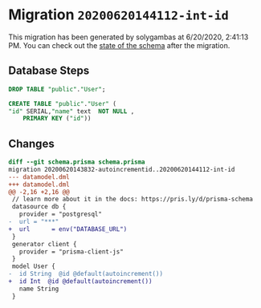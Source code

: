 # Migration `20200620144112-int-id`

This migration has been generated by solygambas at 6/20/2020, 2:41:13 PM.
You can check out the [state of the schema](./schema.prisma) after the migration.

## Database Steps

```sql
DROP TABLE "public"."User";

CREATE TABLE "public"."User" (
"id" SERIAL,"name" text  NOT NULL ,
    PRIMARY KEY ("id"))
```

## Changes

```diff
diff --git schema.prisma schema.prisma
migration 20200620143832-autoincrementid..20200620144112-int-id
--- datamodel.dml
+++ datamodel.dml
@@ -2,16 +2,16 @@
 // learn more about it in the docs: https://pris.ly/d/prisma-schema
 datasource db {
   provider = "postgresql"
-  url = "***"
+  url      = env("DATABASE_URL")
 }
 generator client {
   provider = "prisma-client-js"
 }
 model User {
-  id String  @id @default(autoincrement())
+  id Int  @id @default(autoincrement())
   name String 
 }
```


